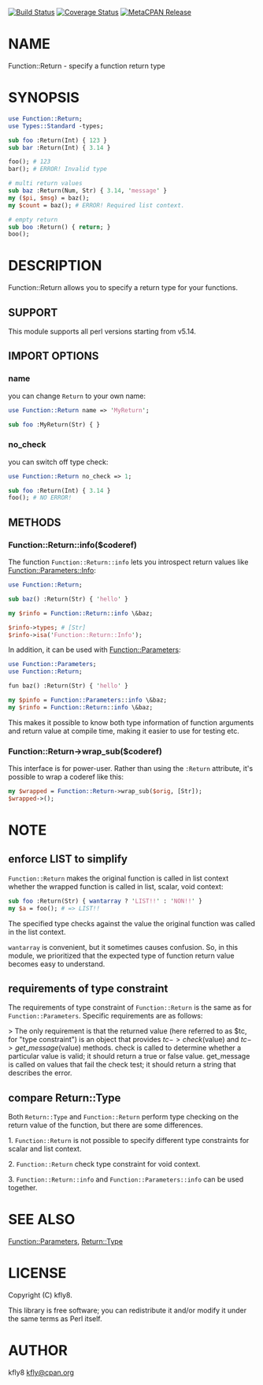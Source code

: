 [![Build Status](https://travis-ci.org/kfly8/p5-Function-Return.svg?branch=master)](https://travis-ci.org/kfly8/p5-Function-Return) [![Coverage Status](https://img.shields.io/coveralls/kfly8/p5-Function-Return/master.svg?style=flat)](https://coveralls.io/r/kfly8/p5-Function-Return?branch=master) [![MetaCPAN Release](https://badge.fury.io/pl/Function-Return.svg)](https://metacpan.org/release/Function-Return)
# NAME

Function::Return - specify a function return type

# SYNOPSIS

```perl
use Function::Return;
use Types::Standard -types;

sub foo :Return(Int) { 123 }
sub bar :Return(Int) { 3.14 }

foo(); # 123
bar(); # ERROR! Invalid type

# multi return values
sub baz :Return(Num, Str) { 3.14, 'message' }
my ($pi, $msg) = baz();
my $count = baz(); # ERROR! Required list context.

# empty return
sub boo :Return() { return; }
boo();
```

# DESCRIPTION

Function::Return allows you to specify a return type for your functions.

## SUPPORT

This module supports all perl versions starting from v5.14.

## IMPORT OPTIONS

### name

you can change `Return` to your own name:

```perl
use Function::Return name => 'MyReturn';

sub foo :MyReturn(Str) { }
```

### no\_check

you can switch off type check:

```perl
use Function::Return no_check => 1;

sub foo :Return(Int) { 3.14 }
foo(); # NO ERROR!
```

## METHODS

### Function::Return::info($coderef)

The function `Function::Return::info` lets you introspect return values like [Function::Parameters::Info](https://metacpan.org/pod/Function::Parameters::Info):

```perl
use Function::Return;

sub baz() :Return(Str) { 'hello' }

my $rinfo = Function::Return::info \&baz;

$rinfo->types; # [Str]
$rinfo->isa('Function::Return::Info');
```

In addition, it can be used with [Function::Parameters](https://metacpan.org/pod/Function::Parameters):

```perl
use Function::Parameters;
use Function::Return;

fun baz() :Return(Str) { 'hello' }

my $pinfo = Function::Parameters::info \&baz;
my $rinfo = Function::Return::info \&baz;
```

This makes it possible to know both type information of function arguments and return value at compile time, making it easier to use for testing etc.

### Function::Return->wrap\_sub($coderef)

This interface is for power-user. Rather than using the `:Return` attribute, it's possible to wrap a coderef like this:

```perl
my $wrapped = Function::Return->wrap_sub($orig, [Str]);
$wrapped->();
```

# NOTE

## enforce LIST to simplify

`Function::Return` makes the original function is called in list context whether the wrapped function is called in list, scalar, void context:

```perl
sub foo :Return(Str) { wantarray ? 'LIST!!' : 'NON!!' }
my $a = foo(); # => LIST!!
```

The specified type checks against the value the original function was called in the list context.

`wantarray` is convenient, but it sometimes causes confusion. So, in this module, we prioritized that the expected type of function return value becomes easy to understand.

## requirements of type constraint

The requirements of type constraint of `Function::Return` is the same as for `Function::Parameters`. Specific requirements are as follows:

\> The only requirement is that the returned value (here referred to as $tc, for "type constraint") is an object that provides $tc->check($value) and $tc->get\_message($value) methods. check is called to determine whether a particular value is valid; it should return a true or false value. get\_message is called on values that fail the check test; it should return a string that describes the error.

## compare Return::Type

Both `Return::Type` and `Function::Return` perform type checking on the return value of the function, but there are some differences.

1\. `Function::Return` is not possible to specify different type constraints for scalar and list context.

2\. `Function::Return` check type constraint for void context.

3\. `Function::Return::info` and `Function::Parameters::info` can be used together.

# SEE ALSO

[Function::Parameters](https://metacpan.org/pod/Function::Parameters), [Return::Type](https://metacpan.org/pod/Return::Type)

# LICENSE

Copyright (C) kfly8.

This library is free software; you can redistribute it and/or modify
it under the same terms as Perl itself.

# AUTHOR

kfly8 <kfly@cpan.org>
